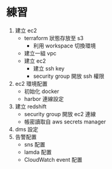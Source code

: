 # 練習

1. 建立 ec2
    * terraform 狀態存放至 s3
        * 利用 workspace 切換環境
    * 建立一組 vpc
    * 建立 ec2
        * 建立 ssh key
        * security group 開放 ssh 權限
2. ec2 環境配置
    * 初始化 docker
    * harbor 連線設定
3. 建立 redshift
    * security group 開放 ec2 連線
    * 帳密讀取自 aws secrets manager
4. dms 設定
5. 告警配置
    * sns 配置
    * lamda 配置
    * CloudWatch event 配置

